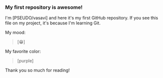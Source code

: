 ### My first repository is awesome!

I'm [PSEUDO/vasavi] and here it's my first GitHub repository.
If you see this file on my project, it's because I'm learning Git.

My mood:

> [😁]

My favorite color:

> [purple]

Thank you so much for reading!
